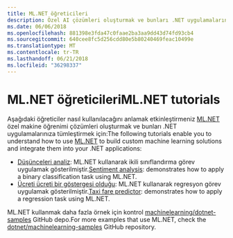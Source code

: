 ```yaml
---
title: ML.NET öğreticileri
description: Özel AI çözümleri oluşturmak ve bunları .NET uygulamalarınıza tümleştirmek öğrenmek için bu ML.NET öğreticileri keşfedin.
ms.date: 06/06/2018
ms.openlocfilehash: 881398e3fda47c0faae2ba3aa9dd43d74fd93cb4
ms.sourcegitcommit: 640cee8fc5d256cdd80e5b80240469feac10499e
ms.translationtype: MT
ms.contentlocale: tr-TR
ms.lasthandoff: 06/21/2018
ms.locfileid: "36298337"
---
```

# <a name="mlnet-tutorials"></a><span data-ttu-id="ef109-103">ML.NET öğreticileri</span><span class="sxs-lookup"><span data-stu-id="ef109-103">ML.NET tutorials</span></span>

<span data-ttu-id="ef109-104">Aşağıdaki öğreticiler nasıl kullanılacağını anlamak etkinleştirmeniz [ML.NET](../index.md) özel makine öğrenimi çözümleri oluşturmak ve bunları .NET uygulamalarınıza tümleştirmek için:</span><span class="sxs-lookup"><span data-stu-id="ef109-104">The following tutorials enable you to understand how to use [ML.NET](../index.md) to build custom machine learning solutions and integrate them into your .NET applications:</span></span>

* <span data-ttu-id="ef109-105">[Düşünceleri analiz](sentiment-analysis.md): ML.NET kullanarak ikili sınıflandırma görev uygulamak gösterilmiştir.</span><span class="sxs-lookup"><span data-stu-id="ef109-105">[Sentiment analysis](sentiment-analysis.md): demonstrates how to apply a binary classification task using ML.NET.</span></span>
* <span data-ttu-id="ef109-106">[Ücreti ücreti bir göstergesi olduğu](taxi-fare.md): ML.NET kullanarak regresyon görev uygulamak gösterilmiştir.</span><span class="sxs-lookup"><span data-stu-id="ef109-106">[Taxi fare predictor](taxi-fare.md): demonstrates how to apply a regression task using ML.NET.</span></span>

<span data-ttu-id="ef109-107">ML.NET kullanmak daha fazla örnek için kontrol [machinelearning/dotnet-samples](https://github.com/dotnet/machinelearning-samples) GitHub depo.</span><span class="sxs-lookup"><span data-stu-id="ef109-107">For more examples that use ML.NET, check the [dotnet/machinelearning-samples](https://github.com/dotnet/machinelearning-samples) GitHub repository.</span></span>
